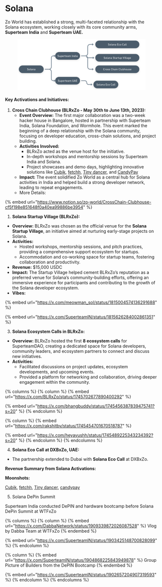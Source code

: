 # Solana

Zo World has established a strong, multi-faceted relationship with the Solana ecosystem, working closely with its core community arms, **Superteam India** and **Superteam UAE.**

<figure><img src="../.gitbook/assets/image (5) (1).png" alt=""><figcaption></figcaption></figure>

#### **Key Activations and Initiatives:**

1. **Cross Chain Clubhouse (BLRxZo - May 30th to June 13th, 2023):**
   * **Event Overview:** The first major collaboration was a two-week hacker house in Bangalore, hosted in partnership with Superteam India, Solana Foundation, and Wormhole. This event marked the beginning of a deep relationship with the Solana community, focusing on developer education, cross-chain solutions, and project building.
   * **Activities Involved:**
     * BLRxZo acted as the venue host for the initiative.
     * In-depth workshops and mentorship sessions by Superteam India and Solana.
     * Project showcases and demo days, highlighting innovative solutions like [Cubik](https://x.com/_cubik), [fetchh](https://x.com/fetcchx), [Tiny dancer](https://x.com/tinydancerio), and [CandyPay](https://x.com/candypayfun)
   * **Impact:** The event solidified Zo World as a central hub for Solana activities in India and helped build a strong developer network, leading to repeat engagements.
   * More Details:&#x20;

{% embed url="https://www.notion.so/zo-world/CrossChain-Clubhouse-cf5f198e851648f0a40ea99886be3954" %}

1. **Solana Startup Village (BLRxZo):**

* **Overview:** BLRxZo was chosen as the official venue for the **Solana Startup Village**, an initiative aimed at nurturing early-stage projects on Solana.
* **Activities:**
  * Hosted workshops, mentorship sessions, and pitch practices, providing a comprehensive support ecosystem for startups.
  * Accommodation and co-working space for startup teams, fostering collaboration and productivity.
* **Revenue:** $15,000 USDC
* **Impact:** The Startup Village helped cement BLRxZo’s reputation as a preferred venue for Solana’s community-building efforts, offering an immersive experience for participants and contributing to the growth of the Solana developer ecosystem.
* **Vibes:**

{% embed url="https://x.com/meowman_sol/status/1815004574136291688" %}

{% embed url="https://x.com/SuperteamIN/status/1815626284002861351" %}

3. **Solana Ecosystem Calls in BLRxZo:**

* **Overview:** BLRxZo hosted the first **8 ecosystem calls** for SuperteamDAO, creating a dedicated space for Solana developers, community leaders, and ecosystem partners to connect and discuss new initiatives.
* **Activities:**
  * Facilitated discussions on project updates, ecosystem developments, and upcoming events.
  * Provided a platform for networking and collaboration, driving deeper engagement within the community.

{% columns %}
{% column %}
{% embed url="https://x.com/BLRxZo/status/1745702677890400292" %}





{% embed url="https://x.com/bhangbuddy/status/1745456387839475741?s=20" %}
{% endcolumn %}

{% column %}
{% embed url="https://x.com/rakshitbv/status/1745454701670518787" %}

{% embed url="https://x.com/heyayushh/status/1745489225343234392?s=20" %}
{% endcolumn %}
{% endcolumns %}



4. **Solana Eco Call at DXBxZo, UAE:**

* The partnership extended to Dubai with **Solana Eco Call** at DXBxZo.&#x20;

**Revenue Summary from Solana Activations:**

**Moonshots:**

[Cubik](https://x.com/_cubik), [fetchh](https://x.com/fetcchx), [Tiny dancer](https://x.com/tinydancerio), [candypay](https://x.com/candypayfun)



5. Solana DePin Summit

Superteam India conducted DePIN and hardware bootcamp before Solana DePin Summit at WTFxZo

{% columns %}
{% column %}
{% embed url="https://x.com/DabbaNetwork/status/1909339872026087528" %}
Vlog by Dabba Team at WTFxZo
{% endembed %}

{% embed url="https://x.com/SuperteamIN/status/1903425148700828099" %}
{% endcolumn %}

{% column %}
{% embed url="https://x.com/SuperteamIN/status/1904868225843949878" %}
Group Picture of Builders from the DePIN Bootcamp
{% endembed %}









{% embed url="https://x.com/SuperteamIN/status/1902657204907319593" %}
{% endcolumn %}
{% endcolumns %}
